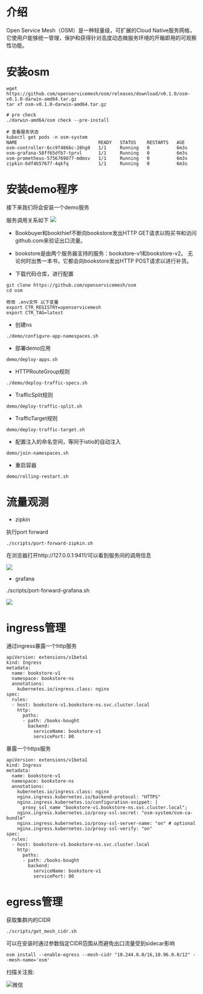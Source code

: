 # 介绍

Open Service Mesh（OSM）是一种轻量级，可扩展的Cloud Native服务网格，它使用户能够统一管理，保护和获得针对高度动态微服务环境的开箱即用的可观察性功能。

# 安装osm


```
wget https://github.com/openservicemesh/osm/releases/download/v0.1.0/osm-v0.1.0-darwin-amd64.tar.gz
tar xf osm-v0.1.0-darwin-amd64.tar.gz

# pre check
./darwin-amd64/osm check --pre-install

# 查看服务状态
kubectl get pods -n osm-system
NAME                              READY   STATUS    RESTARTS   AGE
osm-controller-6cc9f4866c-28hg8   1/1     Running   0          6m3s
osm-grafana-58ff65dfb7-tprvl      1/1     Running   0          6m3s
osm-prometheus-5756769877-mdmsv   1/1     Running   0          6m3s
zipkin-6df4b57677-4qkfq           1/1     Running   0          6m3s
```

# 安装demo程序

接下来我们将会安装一个demo服务

服务调用关系如下
![](http://img.rocdu.top/20200806/graph.png)

- Bookbuyer和bookthief不断向bookstore发出HTTP GET请求以购买书和访问github.com来验证出口流量。
 
- bookstore是由两个服务器支持的服务：bookstore-v1和bookstore-v2。 无论何时出售一本书，它都会向bookstore发出HTTP POST请求以进行补货。

- 下载代码仓库，进行配置

```
git clone https://github.com/openservicemesh/osm
cd osm

修改 .env文件 以下变量
export CTR_REGISTRY=openservicemesh
export CTR_TAG=latest
```

- 创建ns

```
./demo/configure-app-namespaces.sh
```

- 部署demo应用

```
demo/deploy-apps.sh
```

- HTTPRouteGroup规则

```
./demo/deploy-traffic-specs.sh
```

- TrafficSplit规则

```
demo/deploy-traffic-split.sh
```

- TrafficTarget规则

```
demo/deploy-traffic-target.sh
```

- 配置注入的命名空间，等同于istio的自动注入

```
demo/join-namespaces.sh
```

- 重启容器

```
demo/rolling-restart.sh
``` 

# 流量观测

- zipkin 

执行port forward
```
./scripts/port-forward-zipkin.sh
```

在浏览器打开http://127.0.0.1:9411/可以看到服务间的调用信息

![](http://img.rocdu.top/20200806/osm-zipkin.png)

- grafana

./scripts/port-forward-grafana.sh

![](http://img.rocdu.top/20200806/osm-grafana.png)

# ingress管理

通过ingress暴露一个http服务
```
apiVersion: extensions/v1beta1
kind: Ingress
metadata:
  name: bookstore-v1
  namespace: bookstore-ns
  annotations:
    kubernetes.io/ingress.class: nginx
spec:
  rules:
  - host: bookstore-v1.bookstore-ns.svc.cluster.local
    http:
      paths:
      - path: /books-bought
        backend:
          serviceName: bookstore-v1
          servicePort: 80
```


暴露一个https服务
```
apiVersion: extensions/v1beta1
kind: Ingress
metadata:
  name: bookstore-v1
  namespace: bookstore-ns
  annotations:
    kubernetes.io/ingress.class: nginx
    nginx.ingress.kubernetes.io/backend-protocol: "HTTPS"
    nginx.ingress.kubernetes.io/configuration-snippet: |
      proxy_ssl_name "bookstore-v1.bookstore-ns.svc.cluster.local";
    nginx.ingress.kubernetes.io/proxy-ssl-secret: "osm-system/osm-ca-bundle"
    nginx.ingress.kubernetes.io/proxy-ssl-server-name: "on" # optional
    nginx.ingress.kubernetes.io/proxy-ssl-verify: "on"
spec:
  rules:
  - host: bookstore-v1.bookstore-ns.svc.cluster.local
    http:
      paths:
      - path: /books-bought
        backend:
          serviceName: bookstore-v1
          servicePort: 80
```

# egress管理

获取集群内的CIDR
```
./scripts/get_mesh_cidr.sh
```

可以在安装时通过参数指定CIDR范围从而避免出口流量受到sidecar影响

```
osm install --enable-egress --mesh-cidr "10.244.0.0/16,10.96.0.0/12" --mesh-name='osm'
```

扫描关注我:

![微信](http://img.rocdu.top/20200527/qrcode_for_gh_7457c3b1bfab_258.jpg)
